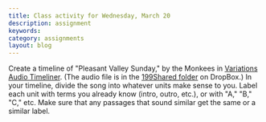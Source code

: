 ```yaml
---
title: Class activity for Wednesday, March 20
description: assignment
keywords: 
category: assignments
layout: blog
---
```


Create a timeline of "Pleasant Valley Sunday," by the Monkees in [Variations Audio Timeliner][VAT]. (The audio file is in the [199Shared folder][shared] on DropBox.) In your timeline, divide the song into whatever units make sense to you. Label each unit with terms you already know (intro, outro, etc.), or with "A," "B," "C," etc. Make sure that any passages that sound similar get the same or a similar label.

[shared]: https://www.dropbox.com/sh/omndwi56cmizz7r/JBH7G88bch
[VAT]: http://variations.sourceforge.net/vat/
[vid]: http://kshaffer.github.com/musicianshipResources/VAT.html
